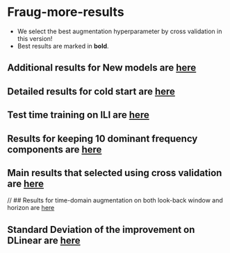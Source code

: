 # Fraug-more-results

- We select the best augmentation hyperparameter by cross validation in this version! 
- Best results are marked in **bold**. 

## Additional results for New models are [here](./New_models.md)

## Detailed results for cold start are [here](./Cold_start_result.md)

## Test time training on ILI are [here](./Test_time_Training.md)

## Results for keeping 10 dominant frequency components are [here](./Keep_Dominant_result.md)

## Main results that selected using cross validation are [here](./Main_results_cross_validation.md)

// ## Results for time-domain augmentation on both look-back window and horizon are [here](./Augment_both.md)

## Standard Deviation of the improvement on DLinear are [here](./DLinear_Improvement_STD.md)
